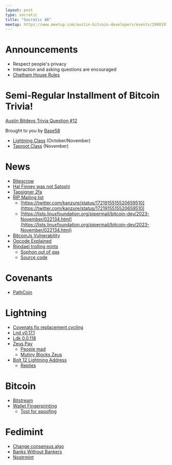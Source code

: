 ```yaml
---
layout: post
type: socratic
title: "Socratic 46"
meetup: https://www.meetup.com/austin-bitcoin-developers/events/290819762/
---
```


# Announcements

- Respect people's privacy
- Interaction and asking questions are encouraged
- [Chatham House Rules](https://www.chathamhouse.org/about-us/chatham-house-rule)

# Semi-Regular Installment of Bitcoin Trivia!

[Austin Bitdevs Trivia Question #12]()

Brought to you by [Base58](https://base58.school/)

- [Lightning Class](https://base58.school/classes/lightning-bolts) (October/November)
- [Taproot Class](https://base58.school/classes/taproot) (November)

# News

- [Bitescrow](https://stacker.news/items/300057)
- [Hal Finney was not Satoshi](https://blog.lopp.net/hal-finney-was-not-satoshi-nakamoto/)
- [Tapsigner 2fa](https://blog.coinkite.com/tapsigner-for-2fa/)
- [RIP Mailing list](https://twitter.com/kanzure/status/1720083660815376832)
  - [https://twitter.com/kanzure/status/1721915515520659510](https://twitter.com/kanzure/status/1721915515520659510)
  - [https://lists.linuxfoundation.org/pipermail/bitcoin-dev/2023-November/022134.html](https://lists.linuxfoundation.org/pipermail/bitcoin-dev/2023-November/022134.html)
- [BitcoinJs Vulnerability](https://twitter.com/bax1337/status/1724534339206033532)
- [Opcode Explained](https://opcodeexplained.com/)
- [Rijndael trolling mints](https://twitter.com/rot13maxi/status/1709011253350334887)
  - [Sophon out of gas](https://x.com/rot13maxi/status/1717906593050767629?s=20)
  - [Source code](https://github.com/ordinals/ord/compare/master...rot13maxi:ord:sophon/brc20)

# Covenants

- [PathCoin](https://gist.github.com/AdamISZ/b462838cbc8cc06aae0c15610502e4da)

# Lightning

- [Covenats fix replacement cycling](https://lists.linuxfoundation.org/pipermail/bitcoin-dev/2023-October/022093.html)
- [Lnd v0.17.1](https://github.com/lightningnetwork/lnd/releases/tag/v0.17.1-beta)
- [Ldk 0.0.118](https://github.com/lightningdevkit/rust-lightning/releases/tag/v0.0.118)
- [Zeus Pay](https://blog.zeusln.com/zeus-v0-8-0-open-beta/)
  - [People mad](https://twitter.com/TheBlueMatt/status/1716848494554595526)
  - [Mutiny Blocks Zeus](https://primal.net/e/note1h0lqfkm0neywkmsvuyv69gfgfa6pwmj6aay9vau804hrpgvlfkhqszvfj9)
- [Bolt 12 Lightning Address](https://lists.linuxfoundation.org/pipermail/lightning-dev/2023-November/004204.html)
  - [Replies](https://twitter.com/andreneves/status/1725221022973169984)

# Bitcoin

- [Bitstream](https://robinlinus.com/bitstream.pdf)
- [Wallet Fingerprinting](https://ishaana.com/blog/wallet_fingerprinting/)
  - [Tool for spoofing](https://gitlab.com/-/snippets/3611229)

# Fedimint

- [Change consensus algo](https://twitter.com/m1sterc001guy/status/1712545382226645329?s=20)
- [Banks Without Bankers](https://www.axiombtc.capital/banks)
- [Nostrmint](https://github.com/fedimint/fedimint/pull/3583)
